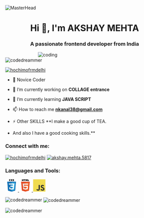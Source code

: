 
![MasterHead](https://i.pinimg.com/originals/57/e3/53/57e353468c03daab4846f3c3418f436f.gif)
<h1 align="center">Hi 👋, I'm AKSHAY MEHTA</h1>
<h3 align="center">A passionate frontend developer from India</h3>
<img align="right"alt="coding" width="400" src="https://i.pinimg.com/originals/f1/e7/34/f1e734f9cade86fe737a9aa404ad5677.gif">


<p align="left"> <img src="https://komarev.com/ghpvc/?username=codedreammer&label=Profile%20views&color=0e75b6&style=flat" alt="codedreammer" /> </p>

<p align="left"> <a href="https://twitter.com/hochimofrmdelhi" target="blank"><img src="https://img.shields.io/twitter/follow/hochimofrmdelhi?logo=twitter&style=for-the-badge" alt="hochimofrmdelhi" /></a> </p>

- 🐣 Novice Coder 
- 🔭 I’m currently working on **COLLAGE entrance**

- 🌱 I’m currently learning **JAVA SCRIPT**

- 📫 How to reach me **nkanal38@gmail.com**

- ⚡ Other SKILLS **I make a good cup of TEA.
- And also I have a good cooking skills.**

<h3 align="left">Connect with me:</h3>
<p align="left">
<a href="https://twitter.com/hochimofrmdelhi" target="blank"><img align="center" src="https://raw.githubusercontent.com/rahuldkjain/github-profile-readme-generator/master/src/images/icons/Social/twitter.svg" alt="hochimofrmdelhi" height="30" width="40" /></a>
<a href="https://instagram.com/akshay.mehta.5817" target="blank"><img align="center" src="https://raw.githubusercontent.com/rahuldkjain/github-profile-readme-generator/master/src/images/icons/Social/instagram.svg" alt="akshay.mehta.5817" height="30" width="40" /></a>
</p>

<h3 align="left">Languages and Tools:</h3>
<p align="left"> <a href="https://www.w3schools.com/css/" target="_blank" rel="noreferrer"> <img src="https://raw.githubusercontent.com/devicons/devicon/master/icons/css3/css3-original-wordmark.svg" alt="css3" width="40" height="40"/> </a> <a href="https://www.w3.org/html/" target="_blank" rel="noreferrer"> <img src="https://raw.githubusercontent.com/devicons/devicon/master/icons/html5/html5-original-wordmark.svg" alt="html5" width="40" height="40"/> </a> <a href="https://developer.mozilla.org/en-US/docs/Web/JavaScript" target="_blank" rel="noreferrer"> <img src="https://raw.githubusercontent.com/devicons/devicon/master/icons/javascript/javascript-original.svg" alt="javascript" width="40" height="40"/> </a> </p>

<p><img align="left" src="https://github-readme-stats.vercel.app/api/top-langs?username=codedreammer&show_icons=true&locale=en&layout=compact" alt="codedreammer" /></p>

<p>&nbsp;<img align="center" src="https://github-readme-stats.vercel.app/api?username=codedreammer&show_icons=true&locale=en" alt="codedreammer" /></p>

<p><img align="center" src="https://github-readme-streak-stats.herokuapp.com/?user=codedreammer&" alt="codedreammer" /></p>
